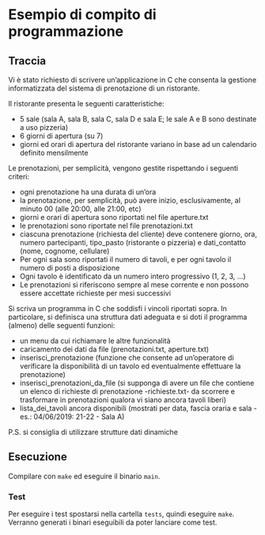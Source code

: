 # Esempio di compito di programmazione

## Traccia

Vi è stato richiesto di scrivere un’applicazione in C che consenta la
gestione informatizzata del sistema di prenotazione di un ristorante.

Il ristorante presenta le seguenti caratteristiche:

* 5 sale (sala A, sala B, sala C, sala D e sala E; le sale A e B sono
  destinate a uso pizzeria)
* 6 giorni di apertura (su 7)
* giorni ed orari di apertura del ristorante variano in base ad un
  calendario definito mensilmente

Le prenotazioni, per semplicità, vengono gestite rispettando i seguenti
criteri:

* ogni prenotazione ha una durata di un’ora
* la prenotazione, per semplicità, può avere inizio, esclusivamente, al
  minuto 00 (alle 20:00, alle 21:00, etc)
* giorni e orari di apertura sono riportati nel file aperture.txt
* le prenotazioni sono riportate nel file prenotazioni.txt
* ciascuna prenotazione (richiesta del cliente) deve contenere giorno, ora,
  numero partecipanti, tipo_pasto (ristorante o pizzeria) e dati_contatto
  (nome, cognome, cellulare)
* Per ogni sala sono riportati il numero di tavoli, e per ogni tavolo il
  numero di posti a disposizione
* Ogni tavolo è identificato da un numero intero progressivo (1, 2, 3, …)
* Le prenotazioni si riferiscono sempre al mese corrente e non possono
  essere accettate richieste per mesi successivi

Si scriva un programma in C che soddisfi i vincoli riportati sopra.
In particolare, si definisca una struttura dati adeguata e si doti il
programma (almeno) delle seguenti funzioni:

* un menu da cui richiamare le altre funzionalità
* caricamento dei dati da file (prenotazioni.txt, aperture.txt)
* inserisci_prenotazione (funzione che consente ad un’operatore di verificare
  la disponibilità di un tavolo ed eventualmente effettuare la prenotazione)
* inserisci_prenotazioni_da_file (si supponga di avere un file che contiene
  un elenco di richieste di prenotazione -richieste.txt- da scorrere e
  trasformare in prenotazioni qualora vi siano ancora tavoli liberi)
* lista_dei_tavoli ancora disponibili (mostrati per data, fascia oraria e
  sala - es.: 04/06/2019: 21-22 - Sala A)

P.S. si consiglia di utilizzare strutture dati dinamiche

## Esecuzione

Compilare con `make` ed eseguire il binario `main`.

### Test

Per eseguire i test spostarsi nella cartella `tests`, quindi eseguire
`make`. Verranno generati i binari eseguibili da poter lanciare come test.
